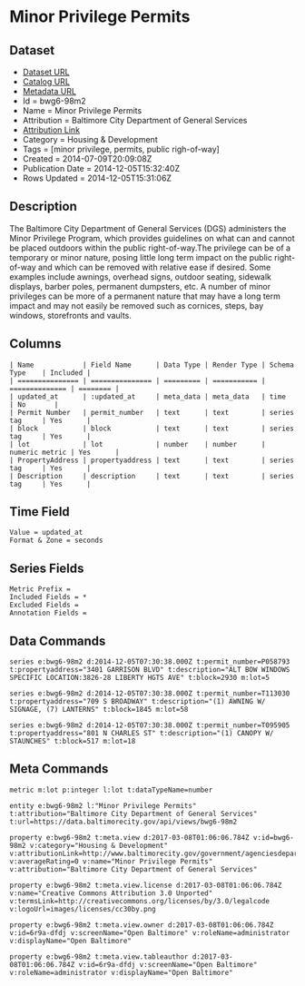 # Minor Privilege Permits

## Dataset

* [Dataset URL](https://data.baltimorecity.gov/api/views/bwg6-98m2/rows.json?max_rows=100)
* [Catalog URL](https://catalog.data.gov/dataset/minor-privilege-permits-88139)
* [Metadata URL](https://data.baltimorecity.gov/api/views/bwg6-98m2)
* Id = bwg6-98m2
* Name = Minor Privilege Permits
* Attribution = Baltimore City Department of General Services
* [Attribution Link](http://www.baltimorecity.gov/government/agenciesdepartments/generalservices/minorprivilege.aspx)
* Category = Housing & Development
* Tags = [minor privilege, permits, public righ-of-way]
* Created = 2014-07-09T20:09:08Z
* Publication Date = 2014-12-05T15:32:40Z
* Rows Updated = 2014-12-05T15:31:06Z

## Description

The Baltimore City Department of General Services (DGS) administers the Minor Privilege Program, which provides guidelines on what can and cannot be placed outdoors within the public right-of-way.The privilege can be of a temporary or minor nature, posing little long term impact on the public right-of-way and which can be removed with relative ease if desired. Some examples include awnings, overhead signs, outdoor seating, sidewalk displays, barber poles, permanent dumpsters, etc. A number of minor privileges can be more of a permanent nature that may have a long term impact and may not easily be removed such as cornices, steps, bay windows, storefronts and vaults.

## Columns

```ls
| Name            | Field Name      | Data Type | Render Type | Schema Type    | Included | 
| =============== | =============== | ========= | =========== | ============== | ======== | 
| updated_at      | :updated_at     | meta_data | meta_data   | time           | No       | 
| Permit Number   | permit_number   | text      | text        | series tag     | Yes      | 
| block           | block           | text      | text        | series tag     | Yes      | 
| lot             | lot             | number    | number      | numeric metric | Yes      | 
| PropertyAddress | propertyaddress | text      | text        | series tag     | Yes      | 
| Description     | description     | text      | text        | series tag     | Yes      | 
```

## Time Field

```ls
Value = updated_at
Format & Zone = seconds
```

## Series Fields

```ls
Metric Prefix = 
Included Fields = *
Excluded Fields = 
Annotation Fields = 
```

## Data Commands

```ls
series e:bwg6-98m2 d:2014-12-05T07:30:38.000Z t:permit_number=P058793 t:propertyaddress="3401 GARRISON BLVD" t:description="ALT BOW WINDOWS  SPECIFIC LOCATION:3826-28 LIBERTY HGTS AVE" t:block=2930 m:lot=5

series e:bwg6-98m2 d:2014-12-05T07:30:38.000Z t:permit_number=T113030 t:propertyaddress="709 S BROADWAY" t:description="(1) AWNING W/ SIGNAGE, (7) LANTERNS" t:block=1845 m:lot=58

series e:bwg6-98m2 d:2014-12-05T07:30:38.000Z t:permit_number=T095905 t:propertyaddress="801 N CHARLES ST" t:description="(1) CANOPY W/ STAUNCHES" t:block=517 m:lot=18
```

## Meta Commands

```ls
metric m:lot p:integer l:lot t:dataTypeName=number

entity e:bwg6-98m2 l:"Minor Privilege Permits" t:attribution="Baltimore City Department of General Services" t:url=https://data.baltimorecity.gov/api/views/bwg6-98m2

property e:bwg6-98m2 t:meta.view d:2017-03-08T01:06:06.784Z v:id=bwg6-98m2 v:category="Housing & Development" v:attributionLink=http://www.baltimorecity.gov/government/agenciesdepartments/generalservices/minorprivilege.aspx v:averageRating=0 v:name="Minor Privilege Permits" v:attribution="Baltimore City Department of General Services"

property e:bwg6-98m2 t:meta.view.license d:2017-03-08T01:06:06.784Z v:name="Creative Commons Attribution 3.0 Unported" v:termsLink=http://creativecommons.org/licenses/by/3.0/legalcode v:logoUrl=images/licenses/cc30by.png

property e:bwg6-98m2 t:meta.view.owner d:2017-03-08T01:06:06.784Z v:id=6r9a-dfdj v:screenName="Open Baltimore" v:roleName=administrator v:displayName="Open Baltimore"

property e:bwg6-98m2 t:meta.view.tableauthor d:2017-03-08T01:06:06.784Z v:id=6r9a-dfdj v:screenName="Open Baltimore" v:roleName=administrator v:displayName="Open Baltimore"
```